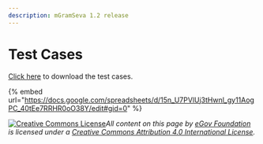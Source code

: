 ```yaml
---
description: mGramSeva 1.2 release
---
```


# Test Cases

[Click here](https://docs.google.com/spreadsheets/d/15n\_U7PVlUj3tHwnl\_gy11AogPC\_40tEe7RRHR0oO38Y/edit#gid=0) to download the test cases.

{% embed url="https://docs.google.com/spreadsheets/d/15n_U7PVlUj3tHwnl_gy11AogPC_40tEe7RRHR0oO38Y/edit#gid=0" %}



[![Creative Commons License](https://i.creativecommons.org/l/by/4.0/80x15.png)_​_](http://creativecommons.org/licenses/by/4.0/)_All content on this page by_ [_eGov Foundation_](https://egov.org.in/) _is licensed under a_ [_Creative Commons Attribution 4.0 International License_](http://creativecommons.org/licenses/by/4.0/)_._
